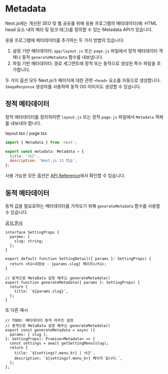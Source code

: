 # Metadata

Next.js에는 개선된 SEO 및 웹 공유를 위해 응용 프로그램의 메타데이터(예: HTML head 요소 내의 메타 및 링크 태그)를 정의할 수 있는 Metadata API가 있습니다.

응용 프로그램에 메타데이터를 추가하는 두 가지 방법이 있습니다:

1. 설정 기반 메타데이터: `app/layout.js` 또는 `page.js` 파일에서 정적 메타데이터 객체나 동적 `generateMetadata` 함수를 내보냅니다.
2. 파일 기반 메타데이터: 경로 세그먼트에 정적 또는 동적으로 생성된 특수 파일을 추가합니다.

두 가지 옵션 모두 Next.js가 페이지에 대한 관련 `<head>` 요소를 자동으로 생성합니다. 
`ImageResponse` 생성자를 사용하여 동적 OG 이미지도 생성할 수 있습니다.

## 정적 메타데이터

정적 메타데이터를 정의하려면 `layout.js` 또는 정적 `page.js` 파일에서 `Metadata` 객체를 내보내야 합니다.

layout.tsx / page.tsx

```jsx
import { Metadata } from 'next';

export const metadata: Metadata = {
  title: '서근',
  description: 'Next.js 13 연습',
};

```

사용 가능한 모든 옵션은 [API Reference](https://nextjs.org/docs/app/api-reference/functions/generate-metadata)에서 확인할 수 있습니다.

## 동적 메타데이터

동적 값을 필요로하는 메타데이터를 가져오기 위해 `generateMetadata` 함수를 사용할 수 있습니다.

[공식 문서](https://nextjs.org/docs/app/api-reference/functions/generate-metadata)

```tsx
interface SettingProps {
  params: {
    slug: string;
  };
}

export default function SettingDetail({ params }: SettingProps) {
  return <h1>내정보 - {params.slug} 페이지</h1>;
}

// 동적으로 MetaData 설정 해주는 generateMetadata()
export function generateMetadata({ params }: SettingProps) {
  return {
    title: `${params.slug}`,
  };
}
```

또 다른 예시

```tsx
// TODO: 메타데이터 동적 라우트 설정
// 동적으로 MetaData 설정 해주는 generateMetadata()
export const generateMetadata = async ({
  params: { slug },
}: SettingProps): Promise<Metadata> => {
  const settings = await getSettingMenu(slug);
  return {
    title: `${settings?.menu_kr} | 서근`,
    description: `${settings?.menu_kr} 페이지 입니다.`,
  };
};
```